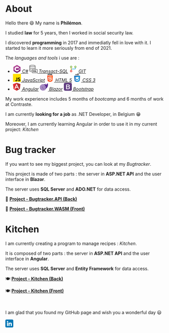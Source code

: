 # About

Hello there 😄 My name is **Philémon**.

I studied **law** for 5 years, then I worked in social security law.

I discovered **programming** in 2017 and immediatly fell in love with it. I started to learn it more seriously from end of 2021.

The _languages and tools_ i use are :

- [![C#](/csharp.png) _C#_](<https://en.wikipedia.org/wiki/C_Sharp_(programming_language)>) [![Transact-SQL](/sql.png) _Transact-SQL_](https://en.wikipedia.org/wiki/Transact-SQL) [![GIT](/git.png) _GIT_](https://en.wikipedia.org/wiki/Git)
- [![JavaScript](/js.png) _JavaScript_](https://en.wikipedia.org/wiki/JavaScript) [![HTML](/html.png) _HTML 5_](https://en.wikipedia.org/wiki/HTML) [![CSS](/css.png) _CSS 3_](https://en.wikipedia.org/wiki/CSS)
- [![Angular](/angular.png) _Angular_](<https://en.wikipedia.org/wiki/Angular_(web_framework)>) [![Blazor](/blazor.png) _Blazor_](https://en.wikipedia.org/wiki/Blazor) [![Bootstrap](/bootstrap.png) _Bootstrap_](<https://en.wikipedia.org/wiki/Bootstrap_(front-end_framework)>)

My work experience includes 5 months of _bootcamp_ and 6 months of work at Contraste.

I am currently **looking for a job** as .NET Developer, in Belgium 😁

Moreover, I am currently learning Angular in order to use it in my current project: _Kitchen_

# Bug tracker

If you want to see my biggest project, you can look at my _Bugtracker_.

This project is made of two parts : the server in **ASP.NET API** and the user interface in **Blazor**.

The server uses **SQL Server** and **ADO.NET** for data access.

🐞 **[Project - Bugtracker.API (Back)](https://github.com/Tarcacode/Bugtracker.API-repo)**

🐞 **[Project - Bugtracker.WASM (Front)](https://github.com/Tarcacode/Bugtracker.WASM-repo)**

# Kitchen

I am currently creating a program to manage recipes : _Kitchen_.

It is composed of two parts : the server in **ASP.NET API** and the user interface in **Angular**.

The server uses **SQL Server** and **Entity Framework** for data access.

🍽️ **[Project - Kitchen (Back)](https://github.com/Tarcacode/Kitchen-repo)**

🍽️ **[Project - Kitchen (Front)](https://github.com/Tarcacode/KitchenNG-repo)**

<br/>

I am glad that you found my GitHub page and wish you a wonderful day 😃

[![LinkedIn - Philémon Philippin](/linkedin.png)](https://www.linkedin.com/in/philemonphilippin/)
